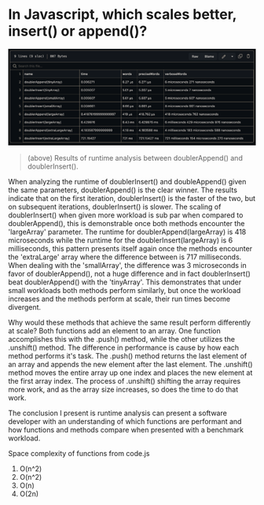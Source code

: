 # In Javascript, which scales better, insert() or append()? 

![summary of results](./results.png)  
> (above) Results of runtime analysis between doublerAppend() and doublerInsert().

When analyzing the runtime of doublerInsert() and doubleAppend() given the same parameters, doublerAppend() is the clear winner. The results indicate that on the first iteration, doublerInsert() is the faster of the two, but on subsequent iterations, doublerInsert() is slower. The scaling of doublerInsert() when given more workload is sub par when compared to doublerAppend(), this is demonstrable once both methods encounter the 'largeArray' parameter. The runtime for doublerAppend(largeArray) is 418 microseconds while the runtime for the doublerInsert(largeArray) is 6 milliseconds, this pattern presents itself again once the methods encounter the 'extraLarge' array where the difference between is 717 milliseconds. When dealing with the 'smallArray', the difference was 3 microseconds in favor of doublerAppend(), not a huge difference and in fact doublerInsert() beat doublerAppend() with the 'tinyArray'. This demonstrates that under small workloads both methods perform similarly, but once the workload increases and the methods perform at scale, their run times become divergent.  

Why would these methods that achieve the same result perform differently at scale?
Both functions add an element to an array. One function accomplishes this with the .push() method, while the other utilizes the .unshift() method. The difference in performance is cause by how each method performs it's task. The .push() method returns the last element of an array and appends the new element after the last element. The .unshift() method moves the entire array up one index and places the new element at the first array index. The process of .unshift() shifting the array requires more work, and as the array size increases, so does the time to do that work.

The conclusion I present is runtime analysis can present a software developer with an understanding of which functions are performant and how functions and methods compare when presented with a benchmark workload.


Space complexity of functions from code.js
1) O(n^2)
2) O(n^2)
3) O(n)
4) O(2n)
